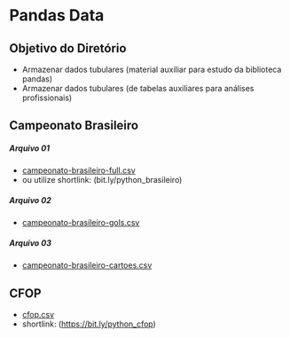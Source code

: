 # Pandas Data

## Objetivo do Diretório
- Armazenar dados tubulares (material auxiliar para estudo da biblioteca pandas)
- Armazenar dados tubulares (de tabelas auxiliares para análises profissionais)



## Campeonato Brasileiro

##### Arquivo 01
- [campeonato-brasileiro-full.csv](https://raw.githubusercontent.com/andrenevares/pandas_data/main/csv/campeonato_brasileiro/campeonato-brasileiro-full.csv)
- ou utilize shortlink: (bit.ly/python_brasileiro)

##### Arquivo 02
- [campeonato-brasileiro-gols.csv](https://raw.githubusercontent.com/andrenevares/pandas_data/main/csv/campeonato_brasileiro/campeonato-brasileiro-gols.csv)

##### Arquivo 03
- [campeonato-brasileiro-cartoes.csv](https://raw.githubusercontent.com/andrenevares/pandas_data/main/csv/campeonato_brasileiro/campeonato-brasileiro-cartoes.csv)

## CFOP
- [cfop.csv](https://raw.githubusercontent.com/andrenevares/pandas_data/main/csv/CFOP/cfop.csv)
- shortlink: (https://bit.ly/python_cfop)
